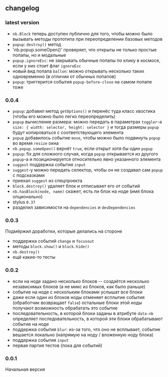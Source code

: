 ## changelog

### latest version
- `nb.Block` теперь доступен публично для того, чтобы можно было вызывать методы прототипа при переопределении базовых методов
- `popup`: `destroy()` метод
- 'nb.popup.someOpen()' проверяет, что открыты не только простые попапы, но и модальные
- `popup.ignoreEsc`: не закрывать обычные попапы по клику в космосе, если у них стоит флаг `ignoreEsc`
- новый вид попапа `ballon`: можно открывать несколько таких одновременно (в отличии от обычных попапов)
- `popup`: триггерится события `popup-before-close` на самом попапе тоже

### 0.0.4
- `popup`: добавил метод `getOptions()` и перенёс туда класс хвостика (чтобы его можно было легко переопределить)
- `popup` вычисление размера: можно передать в параметрах `toggler`-а `size: { width: selector, height: selector }` и тогда размеры
  `popup` будут копироваться с соответствующего элемента
- `popup` добавилось событие `move`, чтобы можно было подвинуть `popup` во время `resize` окна
- `nb.popup.someOpen()` вернёт `true`, если открыт хотя бы один `popup`
- `popup`: fix для сложного случая, когда `popup` открывается из другого `popup`-а и позиционируется относительно явно указанного элемента
- `suggest` поддержка события `input`
- `suggest`-у можно передать селектор, чтобы он не создавал сам `popup` с подсказками
- приехал `suggest` из спецпроекта
- `block.destroy()` удаляет блок и отписывает его от событий
- `nb.hasBlock(node, name)` скажет, есть ли блок на ноде (имя блока опционально)
- stylus `0.37`
- разделил зависимости на `dependencies` и `devDependencies`

### 0.0.3
Подмёржил доработки, которые делались на стороне
- поддержка событий `change` и `focusout`
- методы `block.show()` и `block.hide()`
- `nb.destroy()`
- ещё какие-то тесты

### 0.0.2
- если на ноде задано несколько блоков -- создаётся несколько независимых блоков (а не микс из блоков, как было раньше)
- событие на ноде с нескольким блоками услышат все блоки
- даже если один из блоков ноды отменяет всплытие события (обработчик возвращает `false`) остальные блоки этой ноды
  получают возможность обрабатать это событие
- последовательность, в которой блоки заданы в атрибуте `data-nb` определяет последовательность, в которой эти блоки обрабатывают событие на ноде
- поддержка события `blur`: из-за того, что оно не всплывает, событие вешается локально (напрямую на ноду / вложенную ноду блока)
- поддержка события `input`
- первая партия тестов (пока для событий)

### 0.0.1
Начальная версия
